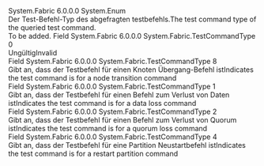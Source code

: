 <Type Name="TestCommandType" FullName="System.Fabric.TestCommandType">
  <TypeSignature Language="C#" Value="public enum TestCommandType" />
  <TypeSignature Language="ILAsm" Value=".class public auto ansi sealed TestCommandType extends System.Enum" />
  <TypeSignature Language="DocId" Value="T:System.Fabric.TestCommandType" />
  <TypeSignature Language="VB.NET" Value="Public Enum TestCommandType" />
  <TypeSignature Language="F#" Value="type TestCommandType = " />
  <AssemblyInfo>
    <AssemblyName>System.Fabric</AssemblyName>
    <AssemblyVersion>6.0.0.0</AssemblyVersion>
  </AssemblyInfo>
  <Base>
    <BaseTypeName>System.Enum</BaseTypeName>
  </Base>
  <Docs>
    <summary>
            <span data-ttu-id="54aa3-101">Der Test-Befehl-Typ des abgefragten testbefehls.</span><span class="sxs-lookup"><span data-stu-id="54aa3-101">The test command type of the queried test command.</span></span>
            </summary>
    <remarks>To be added.</remarks>
  </Docs>
  <Members>
    <Member MemberName="Invalid">
      <MemberSignature Language="C#" Value="Invalid" />
      <MemberSignature Language="ILAsm" Value=".field public static literal valuetype System.Fabric.TestCommandType Invalid = int32(0)" />
      <MemberSignature Language="DocId" Value="F:System.Fabric.TestCommandType.Invalid" />
      <MemberSignature Language="VB.NET" Value="Invalid" />
      <MemberSignature Language="F#" Value="Invalid = 0" Usage="System.Fabric.TestCommandType.Invalid" />
      <MemberType>Field</MemberType>
      <AssemblyInfo>
        <AssemblyName>System.Fabric</AssemblyName>
        <AssemblyVersion>6.0.0.0</AssemblyVersion>
      </AssemblyInfo>
      <ReturnValue>
        <ReturnType>System.Fabric.TestCommandType</ReturnType>
      </ReturnValue>
      <MemberValue>0</MemberValue>
      <Docs>
        <summary>
            <span data-ttu-id="54aa3-102">Ungültig</span><span class="sxs-lookup"><span data-stu-id="54aa3-102">Invalid</span></span>
            </summary>
      </Docs>
    </Member>
    <Member MemberName="NodeTransition">
      <MemberSignature Language="C#" Value="NodeTransition" />
      <MemberSignature Language="ILAsm" Value=".field public static literal valuetype System.Fabric.TestCommandType NodeTransition = int32(8)" />
      <MemberSignature Language="DocId" Value="F:System.Fabric.TestCommandType.NodeTransition" />
      <MemberSignature Language="VB.NET" Value="NodeTransition" />
      <MemberSignature Language="F#" Value="NodeTransition = 8" Usage="System.Fabric.TestCommandType.NodeTransition" />
      <MemberType>Field</MemberType>
      <AssemblyInfo>
        <AssemblyName>System.Fabric</AssemblyName>
        <AssemblyVersion>6.0.0.0</AssemblyVersion>
      </AssemblyInfo>
      <ReturnValue>
        <ReturnType>System.Fabric.TestCommandType</ReturnType>
      </ReturnValue>
      <MemberValue>8</MemberValue>
      <Docs>
        <summary>
            <span data-ttu-id="54aa3-103">Gibt an, dass der Testbefehl für einen Knoten Übergang-Befehl ist</span><span class="sxs-lookup"><span data-stu-id="54aa3-103">Indicates the test command is for a node transition command</span></span>
            </summary>
      </Docs>
    </Member>
    <Member MemberName="PartitionDataLoss">
      <MemberSignature Language="C#" Value="PartitionDataLoss" />
      <MemberSignature Language="ILAsm" Value=".field public static literal valuetype System.Fabric.TestCommandType PartitionDataLoss = int32(1)" />
      <MemberSignature Language="DocId" Value="F:System.Fabric.TestCommandType.PartitionDataLoss" />
      <MemberSignature Language="VB.NET" Value="PartitionDataLoss" />
      <MemberSignature Language="F#" Value="PartitionDataLoss = 1" Usage="System.Fabric.TestCommandType.PartitionDataLoss" />
      <MemberType>Field</MemberType>
      <AssemblyInfo>
        <AssemblyName>System.Fabric</AssemblyName>
        <AssemblyVersion>6.0.0.0</AssemblyVersion>
      </AssemblyInfo>
      <ReturnValue>
        <ReturnType>System.Fabric.TestCommandType</ReturnType>
      </ReturnValue>
      <MemberValue>1</MemberValue>
      <Docs>
        <summary>
            <span data-ttu-id="54aa3-104">Gibt an, dass der Testbefehl für einen Befehl zum Verlust von Daten ist</span><span class="sxs-lookup"><span data-stu-id="54aa3-104">Indicates the test command is for a data loss command</span></span>
            </summary>
      </Docs>
    </Member>
    <Member MemberName="PartitionQuorumLoss">
      <MemberSignature Language="C#" Value="PartitionQuorumLoss" />
      <MemberSignature Language="ILAsm" Value=".field public static literal valuetype System.Fabric.TestCommandType PartitionQuorumLoss = int32(2)" />
      <MemberSignature Language="DocId" Value="F:System.Fabric.TestCommandType.PartitionQuorumLoss" />
      <MemberSignature Language="VB.NET" Value="PartitionQuorumLoss" />
      <MemberSignature Language="F#" Value="PartitionQuorumLoss = 2" Usage="System.Fabric.TestCommandType.PartitionQuorumLoss" />
      <MemberType>Field</MemberType>
      <AssemblyInfo>
        <AssemblyName>System.Fabric</AssemblyName>
        <AssemblyVersion>6.0.0.0</AssemblyVersion>
      </AssemblyInfo>
      <ReturnValue>
        <ReturnType>System.Fabric.TestCommandType</ReturnType>
      </ReturnValue>
      <MemberValue>2</MemberValue>
      <Docs>
        <summary>
            <span data-ttu-id="54aa3-105">Gibt an, dass der Testbefehl für einen Befehl zum Verlust von Quorum ist</span><span class="sxs-lookup"><span data-stu-id="54aa3-105">Indicates the test command is for a quorum loss command</span></span>
            </summary>
      </Docs>
    </Member>
    <Member MemberName="PartitionRestart">
      <MemberSignature Language="C#" Value="PartitionRestart" />
      <MemberSignature Language="ILAsm" Value=".field public static literal valuetype System.Fabric.TestCommandType PartitionRestart = int32(4)" />
      <MemberSignature Language="DocId" Value="F:System.Fabric.TestCommandType.PartitionRestart" />
      <MemberSignature Language="VB.NET" Value="PartitionRestart" />
      <MemberSignature Language="F#" Value="PartitionRestart = 4" Usage="System.Fabric.TestCommandType.PartitionRestart" />
      <MemberType>Field</MemberType>
      <AssemblyInfo>
        <AssemblyName>System.Fabric</AssemblyName>
        <AssemblyVersion>6.0.0.0</AssemblyVersion>
      </AssemblyInfo>
      <ReturnValue>
        <ReturnType>System.Fabric.TestCommandType</ReturnType>
      </ReturnValue>
      <MemberValue>4</MemberValue>
      <Docs>
        <summary>
            <span data-ttu-id="54aa3-106">Gibt an, dass der Testbefehl für eine Partition Neustartbefehl ist</span><span class="sxs-lookup"><span data-stu-id="54aa3-106">Indicates the test command is for a restart partition command</span></span>
            </summary>
      </Docs>
    </Member>
  </Members>
</Type>